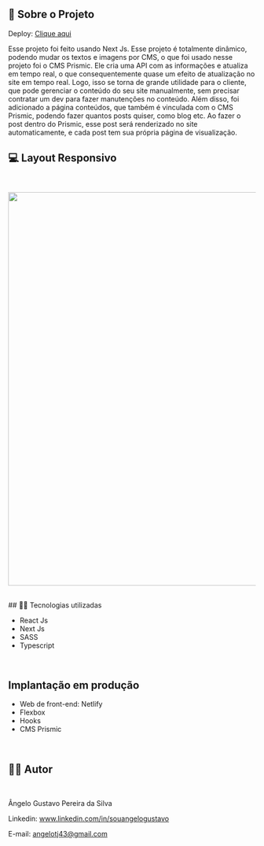 ## 🔗 Sobre o Projeto

Deploy:  [Clique aqui](https://sistemacompleto-com-nextjs.vercel.app/)

<p>
Esse projeto foi feito usando Next Js. Esse projeto é totalmente dinâmico, podendo mudar os textos e imagens por CMS, o que foi usado nesse projeto foi o CMS Prismic. Ele cria uma API com as informações e atualiza em tempo real, o que consequentemente quase um efeito de atualização no site em tempo real. Logo, isso se torna de grande utilidade para o cliente, que pode gerenciar o conteúdo do seu site manualmente, sem precisar contratar um dev para fazer manutenções no conteúdo. Além disso, foi adicionado a página conteúdos, que também é vinculada com o CMS Prismic, podendo fazer quantos posts quiser, como blog etc. Ao fazer o post dentro do Prismic, esse post será renderizado no site automaticamente, e cada post tem sua própria página de visualização.
</p>


## 💻 Layout Responsivo
<br>
<p align='center'>
<img width='800' src='/public/gifdemo.gif'>
</p>

<br>
## 🧑‍💻 Tecnologias utilizadas
<br>

- React Js
- Next Js
- SASS
- Typescript
<br>

## Implantação em produção

- Web de front-end: Netlify
- Flexbox
- Hooks
- CMS Prismic
<br>

## 🧑‍💻 Autor
<br>

Ângelo Gustavo Pereira da Silva

Linkedin: www.linkedin.com/in/souangelogustavo

E-mail: angelotj43@gmail.com
